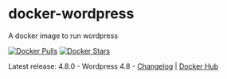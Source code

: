# docker-wordpress
A docker image to run wordpress

[![Docker Pulls](https://img.shields.io/docker/pulls/osixia/wordpress.svg)][hub]
[![Docker Stars](https://img.shields.io/docker/stars/osixia/wordpress.svg)][hub]

[hub]: https://hub.docker.com/r/osixia/wordpress/

Latest release: 4.8.0 - Wordpress 4.8 -  [Changelog](CHANGELOG.md) | [Docker Hub](https://hub.docker.com/r/osixia/wordpress) 
